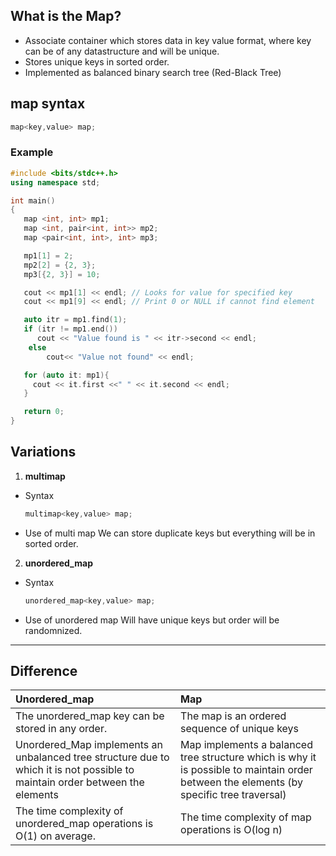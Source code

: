 ## What is the Map?
* Associate container which stores data in key value format, where key can be of any datastructure and will be unique.
* Stores unique keys in sorted order.
* Implemented as balanced binary search tree (Red-Black Tree)

## map syntax
```cpp
map<key,value> map;
```

### Example
```cpp
#include <bits/stdc++.h>
using namespace std;

int main()
{
   map <int, int> mp1;
   map <int, pair<int, int>> mp2;
   map <pair<int, int>, int> mp3;

   mp1[1] = 2;
   mp2[2] = {2, 3};
   mp3[{2, 3}] = 10;

   cout << mp1[1] << endl; // Looks for value for specified key
   cout << mp1[9] << endl; // Print 0 or NULL if cannot find element

   auto itr = mp1.find(1);
   if (itr != mp1.end())
      cout << "Value found is " << itr->second << endl;
    else
        cout<< "Value not found" << endl;

   for (auto it: mp1){
     cout << it.first <<" " << it.second << endl;
   }

   return 0;
}
```


## Variations

1. **multimap**
* Syntax

    ```cpp
    multimap<key,value> map;
    ```

* Use of multi map
 We can store duplicate keys but everything will be in sorted order.


2. **unordered_map**
* Syntax

    ```cpp
    unordered_map<key,value> map;
    ```

* Use of unordered map
 Will have unique keys but order will be randomnized.

-----

## Difference
| Unordered_map    | Map |
| :-------- | :------- |
| The unordered_map key can be stored in any order.	  | The map is an ordered sequence of unique keys     |
|Unordered_Map implements an unbalanced tree structure due to which it is not possible to maintain order between the elements | Map implements a balanced tree structure which is why it is possible to maintain order between the elements (by specific tree traversal)|
| The time complexity of unordered_map operations is O(1) on average. | The time complexity of map operations is O(log n) |